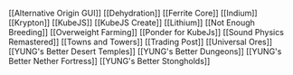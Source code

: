 [[Alternative Origin GUI]]
[[Dehydration]]
[[Ferrite Core]]
[[Indium]]
[[Krypton]]
[[KubeJS]]
[[KubeJS Create]]
[[Lithium]]
[[Not Enough Breeding]]
[[Overweight Farming]]
[[Ponder for KubeJs]]
[[Sound Physics Remastered]]
[[Towns and Towers]]
[[Trading Post]]
[[Universal Ores]]
[[YUNG's Better Desert Temples]]
[[YUNG's Better Dungeons]]
[[YUNG's Better Nether Fortress]]
[[YUNG's Better Stongholds]]